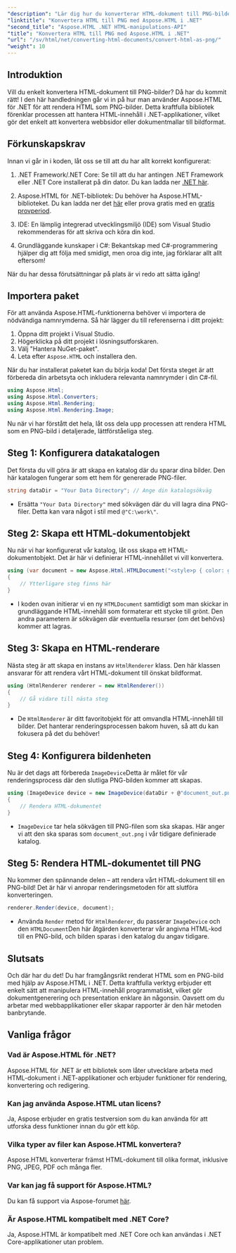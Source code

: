 ```yaml
---
"description": "Lär dig hur du konverterar HTML-dokument till PNG-bilder i .NET med hjälp av Aspose.HTML-biblioteket. Följ vår steg-för-steg-handledning för att förenkla konverteringen av HTML till bild."
"linktitle": "Konvertera HTML till PNG med Aspose.HTML i .NET"
"second_title": "Aspose.HTML .NET HTML-manipulations-API"
"title": "Konvertera HTML till PNG med Aspose.HTML i .NET"
"url": "/sv/html/net/converting-html-documents/convert-html-as-png/"
"weight": 10
---
```


## Introduktion

Vill du enkelt konvertera HTML-dokument till PNG-bilder? Då har du kommit rätt! I den här handledningen går vi in på hur man använder Aspose.HTML för .NET för att rendera HTML som PNG-bilder. Detta kraftfulla bibliotek förenklar processen att hantera HTML-innehåll i .NET-applikationer, vilket gör det enkelt att konvertera webbsidor eller dokumentmallar till bildformat.

## Förkunskapskrav

Innan vi går in i koden, låt oss se till att du har allt korrekt konfigurerat:

1. .NET Framework/.NET Core: Se till att du har antingen .NET Framework eller .NET Core installerat på din dator. Du kan ladda ner [.NET här](https://dotnet.microsoft.com/download).

2. Aspose.HTML för .NET-bibliotek: Du behöver ha Aspose.HTML-biblioteket. Du kan ladda ner det [här](https://releases.aspose.com/html/net/) eller prova gratis med en [gratis provperiod](https://releases.aspose.com/).

3. IDE: En lämplig integrerad utvecklingsmiljö (IDE) som Visual Studio rekommenderas för att skriva och köra din kod.

4. Grundläggande kunskaper i C#: Bekantskap med C#-programmering hjälper dig att följa med smidigt, men oroa dig inte, jag förklarar allt allt eftersom!

När du har dessa förutsättningar på plats är vi redo att sätta igång!

## Importera paket

För att använda Aspose.HTML-funktionerna behöver vi importera de nödvändiga namnrymderna. Så här lägger du till referenserna i ditt projekt:

1. Öppna ditt projekt i Visual Studio.
2. Högerklicka på ditt projekt i lösningsutforskaren.
3. Välj "Hantera NuGet-paket".
4. Leta efter `Aspose.HTML` och installera den.

När du har installerat paketet kan du börja koda! Det första steget är att förbereda din arbetsyta och inkludera relevanta namnrymder i din C#-fil.

```csharp
using Aspose.Html;
using Aspose.Html.Converters;
using Aspose.Html.Rendering;
using Aspose.Html.Rendering.Image;
```

Nu när vi har förstått det hela, låt oss dela upp processen att rendera HTML som en PNG-bild i detaljerade, lättförståeliga steg.

## Steg 1: Konfigurera datakatalogen

Det första du vill göra är att skapa en katalog där du sparar dina bilder. Den här katalogen fungerar som ett hem för genererade PNG-filer.

```csharp
string dataDir = "Your Data Directory"; // Ange din katalogsökväg
```

- Ersätta `"Your Data Directory"` med sökvägen där du vill lagra dina PNG-filer. Detta kan vara något i stil med `@"C:\work\"`.

## Steg 2: Skapa ett HTML-dokumentobjekt

Nu när vi har konfigurerat vår katalog, låt oss skapa ett HTML-dokumentobjekt. Det är här vi definierar HTML-innehållet vi vill konvertera.

```csharp
using (var document = new Aspose.Html.HTMLDocument("<style>p { color: green; }</style><p>my first paragraph</p>", dataDir))
{
    // Ytterligare steg finns här
}
```

- I koden ovan initierar vi en ny `HTMLDocument` samtidigt som man skickar in grundläggande HTML-innehåll som formaterar ett stycke till grönt. Den andra parametern är sökvägen där eventuella resurser (om det behövs) kommer att lagras.

## Steg 3: Skapa en HTML-renderare

Nästa steg är att skapa en instans av `HtmlRenderer` klass. Den här klassen ansvarar för att rendera vårt HTML-dokument till önskat bildformat.

```csharp
using (HtmlRenderer renderer = new HtmlRenderer())
{
    // Gå vidare till nästa steg
}
```

- De `HtmlRenderer` är ditt favoritobjekt för att omvandla HTML-innehåll till bilder. Det hanterar renderingsprocessen bakom huven, så att du kan fokusera på det du behöver!

## Steg 4: Konfigurera bildenheten

Nu är det dags att förbereda `ImageDevice`Detta är målet för vår renderingsprocess där den slutliga PNG-bilden kommer att skapas.

```csharp
using (ImageDevice device = new ImageDevice(dataDir + @"document_out.png"))
{
    // Rendera HTML-dokumentet 
}
```

- `ImageDevice` tar hela sökvägen till PNG-filen som ska skapas. Här anger vi att den ska sparas som `document_out.png` i vår tidigare definierade katalog.

## Steg 5: Rendera HTML-dokumentet till PNG

Nu kommer den spännande delen – att rendera vårt HTML-dokument till en PNG-bild! Det är här vi anropar renderingsmetoden för att slutföra konverteringen.

```csharp
renderer.Render(device, document);
```

- Använda `Render` metod för `HtmlRenderer`, du passerar `ImageDevice` och den `HTMLDocument`Den här åtgärden konverterar vår angivna HTML-kod till en PNG-bild, och bilden sparas i den katalog du angav tidigare.

## Slutsats

Och där har du det! Du har framgångsrikt renderat HTML som en PNG-bild med hjälp av Aspose.HTML i .NET. Detta kraftfulla verktyg erbjuder ett enkelt sätt att manipulera HTML-innehåll programmatiskt, vilket gör dokumentgenerering och presentation enklare än någonsin. Oavsett om du arbetar med webbapplikationer eller skapar rapporter är den här metoden banbrytande.

## Vanliga frågor

### Vad är Aspose.HTML för .NET?
Aspose.HTML för .NET är ett bibliotek som låter utvecklare arbeta med HTML-dokument i .NET-applikationer och erbjuder funktioner för rendering, konvertering och redigering.

### Kan jag använda Aspose.HTML utan licens?
Ja, Aspose erbjuder en gratis testversion som du kan använda för att utforska dess funktioner innan du gör ett köp.

### Vilka typer av filer kan Aspose.HTML konvertera?
Aspose.HTML konverterar främst HTML-dokument till olika format, inklusive PNG, JPEG, PDF och många fler.

### Var kan jag få support för Aspose.HTML?
Du kan få support via Aspose-forumet [här](https://forum.aspose.com/c/html/29).

### Är Aspose.HTML kompatibelt med .NET Core?
Ja, Aspose.HTML är kompatibelt med .NET Core och kan användas i .NET Core-applikationer utan problem.